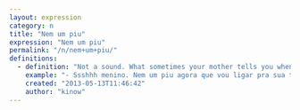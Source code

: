 ```yaml
---
layout: expression
category: n
title: "Nem um piu"
expression: "Nem um piu"
permalink: "/n/nem+um+piu/"
definitions:
  - definition: "Not a sound. What sometimes your mother tells you when she's on the phone and doesn't want to listen another sound."
    example: "- Ssshhh menino. Nem um piu agora que vou ligar pra sua tia."
    created: "2013-05-13T11:46:42"
    author: "kinow"
---
```

